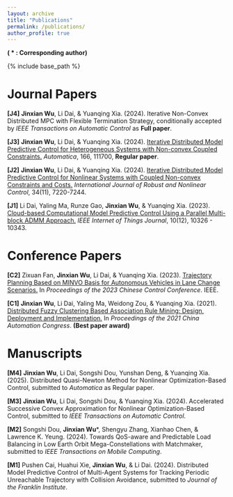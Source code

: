 ```yaml
---
layout: archive
title: "Publications"
permalink: /publications/
author_profile: true
---
```

**( * : Corresponding author)**

{% include base_path %}

Journal Papers
======

**[J4]** **Jinxian Wu**, Li Dai, & Yuanqing Xia. (2024). Iterative Non-Convex Distributed MPC with Flexible Termination Strategy, conditionally accepted by _IEEE Transactions on Automatic Control_ as **Full paper**.

**[J3]** **Jinxian Wu**, Li Dai, & Yuanqing Xia. (2024). <a href="https://www.sciencedirect.com/science/article/pii/S0005109824001948" target="_blank"> Iterative Distributed Model Predictive Control for Heterogeneous Systems with Non-convex Coupled Constraints.</a> _Automatica_, 166, 111700, **Regular paper**.

**[J2]** **Jinxian Wu**, Li Dai, & Yuanqing Xia. (2024). <a href="https://onlinelibrary.wiley.com/doi/10.1002/rnc.7341" target="_blank"> Iterative Distributed Model Predictive Control for Nonlinear Systems with Coupled Non-convex Constraints and Costs.</a> _International Journal of Robust and Nonlinear Control_, 34(11), 7220-7244.

**[J1]** Li Dai, Yaling Ma, Runze Gao, **Jinxian Wu**, &  Yuanqing Xia. (2023). <a href="https://ieeexplore.ieee.org/document/10022320" target="_blank"> Cloud-based Computational Model Predictive Control Using a Parallel Multi-block ADMM Approach.</a> _IEEE Internet of Things Journal_, 10(12), 10326 - 10343.

Conference Papers
======

**[C2]** Zixuan Fan, **Jinxian Wu**, Li Dai, & Yuanqing Xia. (2023). <a href="https://ieeexplore.ieee.org/abstract/document/10239733" target="_blank"> Trajectory Planning Based on MINVO Basis for Autonomous Vehicles in Lane Change Scenarios.</a> In _Proceedings of the 2023 Chinese Control Conference_. IEEE.  

**[C1]** **Jinxian Wu**, Li Dai, Yaling Ma, Weidong Zou, & Yuanqing Xia. (2021). <a href="https://ieeexplore.ieee.org/document/9728421" target="_blank"> Distributed Fuzzy Clustering Based Association Rule Mining: Design, Deployment and Implementation.</a> In _Proceedings of the 2021 China Automation Congress_. **(Best paper award)**

Manuscripts
======

**[M4]** **Jinxian Wu**, Li Dai, Songshi Dou, Yunshan Deng, & Yuanqing Xia. (2025). Distributed Quasi-Newton Method for Nonlinear Optimization-Based Control, submitted to _Automatica_ as Regular paper.

**[M3]** **Jinxian Wu**, Li Dai, Songshi Dou, & Yuanqing Xia. (2024). Accelerated Successive Convex Approximation for Nonlinear Optimization-Based Control, submitted to _IEEE Transactions on Automatic Control_.

**[M2]** Songshi Dou, **Jinxian Wu***,  Shengyu Zhang, Xianhao Chen, & Lawrence K. Yeung. (2024). Towards QoS-aware and Predictable Load Balancing in Low Earth Orbit Mega-Constellations with Matchmaker, submitted to _IEEE Transactions on Mobile Computing_.

**[M1]** Pushen Cai, Huahui Xie, **Jinxian Wu**, & Li Dai. (2024). Distributed Model Predictive Control of Multi-Agent Systems for Tracking Periodic Unreachable Trajectory with Collision Avoidance, submitted to _Journal of the Franklin Institute_.

